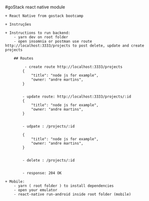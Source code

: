 #goStack react native module

    + React Native from gostack bootcamp 
    
    + Instruções

    + Instructions to run backend:
        - yarn dev on root folder
        - open insomnia or postman use route http://localhost:3333/projects to post delete, update and create projects
        
        ## Routes

             - create route http://localhost:3333/projects            
            {
                "title": "node js for example",
                "owner: "andre martins",
            }
            

            - update route: http://localhost:3333/projects/:id            
            {
                "title": "node js for example",
                "owner: "andre martins",
            }

            
            - udpate : /projects/:id
             
            {
                "title": "node js for example",
                "owner: "andre martins",
            }


            - delete : /projects/:id


            - response: 204 OK

    + Mobile:
        - yarn ( root folder ) to install dependencies
        - open your emulator
        - react-native run-android inside root folder (mobile)